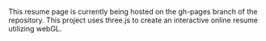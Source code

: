 This resume page is currently being hosted on the gh-pages branch of the repository. This project uses three.js to create an interactive online resume utilizing webGL.
